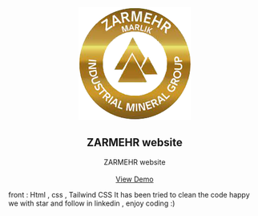   <p align="center" ><img src = "https://github.com/MohamadNematizadeh/Project_ZARMEHR/blob/main/image/logo.png?raw=true"></p>
  <h2 align="center">ZARMEHR website </h2>

  <p align="center">
   ZARMEHR website
    <br/>
    <br/>
    <a href="https://mohamadnematizadeh.github.io/ZARMEHR_website/">View Demo</a>
  </p>
</p>

front : Html , css  , Tailwind CSS
It has been tried to clean the code
happy we with star and follow in linkedin , enjoy coding :)
